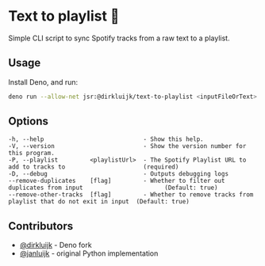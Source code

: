 # Text to playlist 🎸

Simple CLI script to sync Spotify tracks from a raw text to a playlist.

## Usage

Install Deno, and run:

```bash
deno run --allow-net jsr:@dirkluijk/text-to-playlist <inputFileOrText> --playlist <playlistUrl>
```

## Options

```
-h, --help                            - Show this help.                                                                  
-V, --version                         - Show the version number for this program.                                        
-P, --playlist         <playlistUrl>  - The Spotify Playlist URL to add to tracks to                      (required)     
-D, --debug                           - Outputs debugging logs                                                           
--remove-duplicates    [flag]         - Whether to filter out duplicates from input                       (Default: true)
--remove-other-tracks  [flag]         - Whether to remove tracks from playlist that do not exit in input  (Default: true)
```

## Contributors

- [@dirkluijk](https://github.com/dirkluijk) - Deno fork
- [@janluijk](https://github.com/janluijk) - original Python implementation
